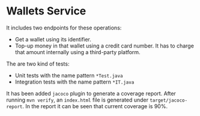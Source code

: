 # Wallets Service
It includes two endpoints for these operations:
- Get a wallet using its identifier.
- Top-up money in that wallet using a credit card number. It has to charge that amount internally using a third-party platform.

The are two kind of tests:
- Unit tests with the name pattern `*Test.java`
- Integration tests with the name pattern `*IT.java`

It has been added `jacoco` plugin to generate a coverage report. After running
`mvn verify`, an `index.html` file is generated under `target/jacoco-report`.
In the report it can be seen that current coverage is 90%.